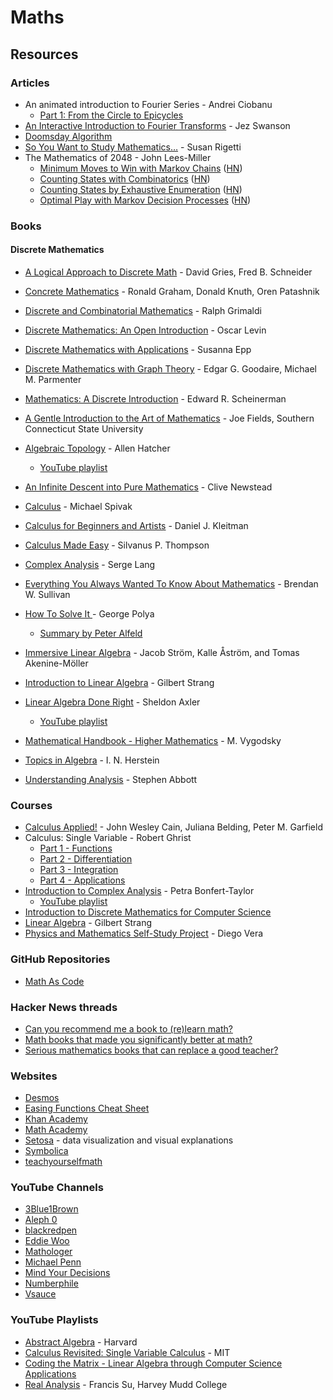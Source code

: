 # Maths

## Resources

### Articles

* An animated introduction to Fourier Series - Andrei Ciobanu
  * [Part 1: From the Circle to Epicycles](https://www.andreinc.net/2024/04/24/from-the-circle-to-epicycles)
* [An Interactive Introduction to Fourier Transforms](https://www.jezzamon.com/fourier/) - Jez Swanson
* [Doomsday Algorithm](https://rudy.ca/doomsday.html)
* [So You Want to Study Mathematics…](https://www.susanrigetti.com/math) - Susan Rigetti
* The Mathematics of 2048 - John Lees-Miller
  * [Minimum Moves to Win with Markov Chains](https://jdlm.info/articles/2017/08/05/markov-chain-2048.html) ([HN](https://news.ycombinator.com/item?id=15327837))
  * [Counting States with Combinatorics](https://jdlm.info/articles/2017/09/17/counting-states-combinatorics-2048.html) ([HN](https://news.ycombinator.com/item?id=15327837))
  * [Counting States by Exhaustive Enumeration](https://jdlm.info/articles/2017/12/10/counting-states-enumeration-2048.html) ([HN](https://news.ycombinator.com/item?id=15894126))
  * [Optimal Play with Markov Decision Processes](https://jdlm.info/articles/2018/03/18/markov-decision-process-2048.html) ([HN](https://news.ycombinator.com/item?id=16790338))

### Books

#### Discrete Mathematics

* [A Logical Approach to Discrete Math](https://smile.amazon.co.uk/dp/1441928359) - David Gries, Fred B. Schneider
* [Concrete Mathematics](https://www.csie.ntu.edu.tw/\~r97002/temp/Concrete%20Mathematics%202e.pdf) - Ronald Graham, Donald Knuth, Oren Patashnik
* [Discrete and Combinatorial Mathematics](https://smile.amazon.co.uk/dp/1292022795) - Ralph Grimaldi
* [Discrete Mathematics: An Open Introduction](https://discrete.openmathbooks.org/dmoi4.html) - Oscar Levin
* [Discrete Mathematics with Applications](https://smile.amazon.co.uk/dp/0495826162/) - Susanna Epp
* [Discrete Mathematics with Graph Theory](https://smile.amazon.co.uk/dp/8120332989/) - Edgar G. Goodaire, Michael M. Parmenter
* [Mathematics: A Discrete Introduction](https://smile.amazon.co.uk/dp/049501866X) - Edward R. Scheinerman



* [A Gentle Introduction to the Art of Mathematics](https://giam.southernct.edu/GIAM/) - Joe Fields, Southern Connecticut State University
* [Algebraic Topology](https://pi.math.cornell.edu/\~hatcher/AT/ATpage.html) - Allen Hatcher
  * [YouTube playlist](https://www.youtube.com/playlist?list=PLpRLWqLFLVTCL15U6N3o35g4uhMSBVA2b)
* [An Infinite Descent into Pure Mathematics](https://infinitedescent.xyz/) - Clive Newstead
* [Calculus](https://www.amazon.co.uk/Calculus-Michael-Spivak/dp/0914098918) - Michael Spivak
* [Calculus for Beginners and Artists](https://math.mit.edu/\~djk/calculus\_beginners) - Daniel J. Kleitman
* [Calculus Made Easy](https://calculusmadeeasy.org/) - Silvanus P. Thompson
* [Complex Analysis](https://ds.amu.edu.et/xmlui/bitstream/handle/123456789/8538/Complex%20Analysis%20-%20Lang.pdf?sequence=1\&isAllowed=y) - Serge Lang
* [Everything You Always Wanted To Know About Mathematics](https://www.math.cmu.edu/\~jmackey/151\_128/bws\_book.pdf) - Brendan W. Sullivan
* [How To Solve It ](https://press.princeton.edu/books/paperback/9780691164076/how-to-solve-it)- George Polya
  * [Summary by Peter Alfeld](https://www.math.utah.edu/\~alfeld/math/polya.html)
* [Immersive Linear Algebra](https://immersivemath.com/ila/index.html) - Jacob Ström, Kalle Åström, and Tomas Akenine-Möller
* [Introduction to Linear Algebra](https://www.amazon.co.uk/Introduction-Linear-Algebra-Gilbert-Strang/dp/1733146679/) - Gilbert Strang
* [Linear Algebra Done Right](https://linear.axler.net/) - Sheldon Axler
  * [YouTube playlist](https://www.youtube.com/playlist?list=PLGAnmvB9m7zOBVCZBUUmSinFV0wEir2Vw)
* [Mathematical Handbook - Higher Mathematics](https://archive.org/details/vygodsky-mathematical-handbook-higher-mathematics-mir/mode/2up) - M. Vygodsky
* [Topics in Algebra](https://marinazahara22.files.wordpress.com/2013/10/i-n-herstein-topics-in-algebra-2nd-edition-1975-wiley-international-editions-john-wiley-and-sons-wie-1975.pdf) - I. N. Herstein
* [Understanding Analysis](https://homel.vsb.cz/\~ulc0011/Abbott%20-%20Understanding%20Analysis.pdf) - Stephen Abbott

### Courses

* [Calculus Applied!](https://www.edx.org/course/calculus-applied) - John Wesley Cain, Juliana Belding, Peter M. Garfield
* Calculus: Single Variable - Robert Ghrist
  * [Part 1 - Functions](https://www.coursera.org/learn/single-variable-calculus)
  * [Part 2 - Differentiation](https://www.coursera.org/learn/differentiation-calculus)
  * [Part 3 - Integration](https://www.coursera.org/learn/integration-calculus)
  * [Part 4 - Applications](https://www.coursera.org/learn/applications-calculus)
* [Introduction to Complex Analysis](https://www.coursera.org/learn/complex-analysis) - Petra Bonfert-Taylor
  * [YouTube playlist](https://www.youtube.com/playlist?list=PLi7yHjesblV0sSfZzWdSUXGO683n\_nJdQ)
* [Introduction to Discrete Mathematics for Computer Science](https://www.coursera.org/specializations/discrete-mathematics)
* [Linear Algebra](https://ocw.mit.edu/courses/18-06-linear-algebra-spring-2010/) - Gilbert Strang
* [Physics and Mathematics Self-Study Project](https://www.diegovera.org/projects) - Diego Vera

### GitHub Repositories

* [Math As Code](https://github.com/Jam3/math-as-code)

### Hacker News threads

* [Can you recommend me a book to (re)learn math?](https://news.ycombinator.com/item?id=33859823)
* [Math books that made you significantly better at math?](https://news.ycombinator.com/item?id=34439828)
* [Serious mathematics books that can replace a good teacher?](https://news.ycombinator.com/item?id=31488608)

### Websites

* [Desmos](https://www.desmos.com/calculator)
* [Easing Functions Cheat Sheet](https://easings.net/)
* [Khan Academy](https://www.khanacademy.org/)
* [Math Academy](https://mathacademy.com/)
* [Setosa](https://setosa.io/#/) - data visualization and visual explanations
* [Symbolica](https://symbolica.io/)
* [teachyourselfmath](https://teachyourselfmath.app)

### YouTube Channels

* [3Blue1Brown](https://www.youtube.com/c/3blue1brown/videos)
* [Aleph 0](https://www.youtube.com/c/Aleph0/videos)
* [blackredpen](https://www.youtube.com/c/blackpenredpen/videos)
* [Eddie Woo](https://www.youtube.com/c/misterwootube/videos)
* [Mathologer](https://www.youtube.com/c/Mathologer/videos)
* [Michael Penn](https://www.youtube.com/c/MichaelPennMath/videos)
* [Mind Your Decisions](https://www.youtube.com/c/MindYourDecisions/videos)
* [Numberphile](https://www.youtube.com/user/numberphile/videos)
* [Vsauce](https://www.youtube.com/c/vsauce1/videos)

### YouTube Playlists

* [Abstract Algebra](https://www.youtube.com/playlist?list=PLelIK3uylPMGzHBuR3hLMHrYfMqWWsmx5) - Harvard
* [Calculus Revisited: Single Variable Calculus](https://www.youtube.com/playlist?list=PL3B08AE665AB9002A) - MIT
* [Coding the Matrix - Linear Algebra through Computer Science Applications](https://www.youtube.com/playlist?list=PLEhMEyM9jSinRHXJgRCOLZUiu9847V2g0)
* [Real Analysis](https://www.youtube.com/playlist?list=PL0E754696F72137EC) - Francis Su, Harvey Mudd College

